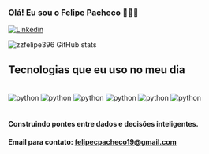### Olá! Eu sou o Felipe Pacheco 🙋🏻‍♂️
[![Linkedin](https://img.shields.io/badge/LinkedIn-0077B5?style=for-the-badge&logo=linkedin&logoColor=white)](https://www.linkedin.com/in/felipe-pacheco-996378309/)

![zzfelipe396 GitHub stats](https://github-readme-stats.vercel.app/api?username=zzfelipe396&show_icons=true&theme=highcontrast)

## Tecnologias que eu uso no meu dia

<div style="display: inline_block"><br/>
  <img align="center" alt="python" src="https://img.shields.io/badge/power_bi-F2C811?style=for-the-badge&logo=powerbi&logoColor=black" />
  <img align="center" alt="python" src="https://img.shields.io/badge/Python-14354C?style=for-the-badge&logo=python&logoColor=white" />
  <img align="center" alt="python" src="https://img.shields.io/badge/pandas-%23150458.svg?style=for-the-badge&logo=pandas&logoColor=white" />
  <img align="center" alt="python" src="https://img.shields.io/badge/MySQL-00000F?style=for-the-badge&logo=mysql&logoColor=white" />
  <img align="center" alt="python" src="https://img.shields.io/badge/Microsoft_Excel-217346?style=for-the-badge&logo=microsoft-excel&logoColor=white" />
  <img align="center" alt="python" src="https://img.shields.io/badge/Canva-%2300C4CC.svg?style=for-the-badge&logo=Canva&logoColor=white" />
</div><br/>

#### Construindo pontes entre dados e decisões inteligentes.

#### Email para contato: felipecpacheco19@gmail.com
